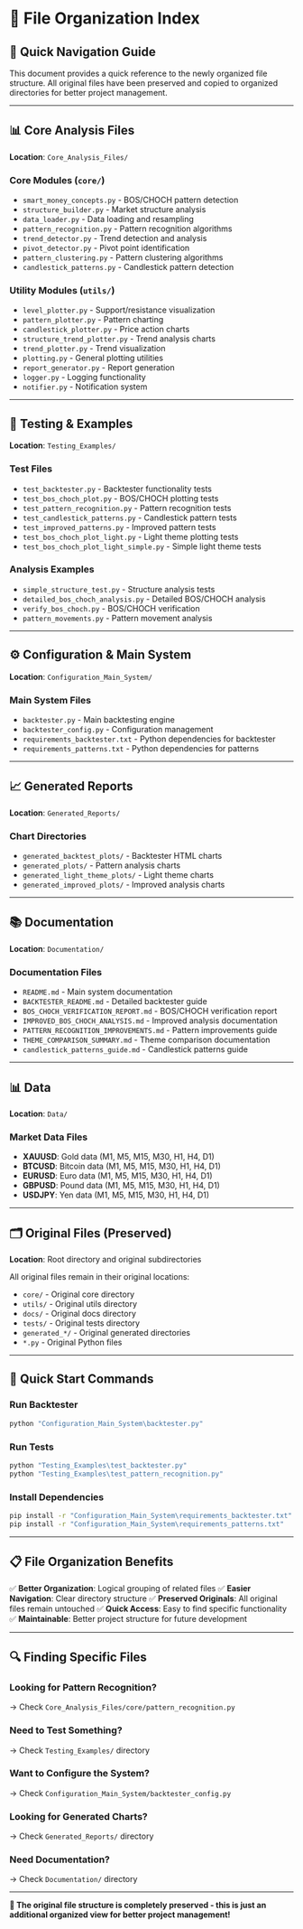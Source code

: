 # 📁 File Organization Index

## 🎯 **Quick Navigation Guide**

This document provides a quick reference to the newly organized file structure. All original files have been preserved and copied to organized directories for better project management.

---

## 📊 **Core Analysis Files**
**Location**: `Core_Analysis_Files/`

### Core Modules (`core/`)
- `smart_money_concepts.py` - BOS/CHOCH pattern detection
- `structure_builder.py` - Market structure analysis  
- `data_loader.py` - Data loading and resampling
- `pattern_recognition.py` - Pattern recognition algorithms
- `trend_detector.py` - Trend detection and analysis
- `pivot_detector.py` - Pivot point identification
- `pattern_clustering.py` - Pattern clustering algorithms
- `candlestick_patterns.py` - Candlestick pattern detection

### Utility Modules (`utils/`)
- `level_plotter.py` - Support/resistance visualization
- `pattern_plotter.py` - Pattern charting
- `candlestick_plotter.py` - Price action charts
- `structure_trend_plotter.py` - Trend analysis charts
- `trend_plotter.py` - Trend visualization
- `plotting.py` - General plotting utilities
- `report_generator.py` - Report generation
- `logger.py` - Logging functionality
- `notifier.py` - Notification system

---

## 🧪 **Testing & Examples**
**Location**: `Testing_Examples/`

### Test Files
- `test_backtester.py` - Backtester functionality tests
- `test_bos_choch_plot.py` - BOS/CHOCH plotting tests
- `test_pattern_recognition.py` - Pattern recognition tests
- `test_candlestick_patterns.py` - Candlestick pattern tests
- `test_improved_patterns.py` - Improved pattern tests
- `test_bos_choch_plot_light.py` - Light theme plotting tests
- `test_bos_choch_plot_light_simple.py` - Simple light theme tests

### Analysis Examples
- `simple_structure_test.py` - Structure analysis tests
- `detailed_bos_choch_analysis.py` - Detailed BOS/CHOCH analysis
- `verify_bos_choch.py` - BOS/CHOCH verification
- `pattern_movements.py` - Pattern movement analysis

---

## ⚙️ **Configuration & Main System**
**Location**: `Configuration_Main_System/`

### Main System Files
- `backtester.py` - Main backtesting engine
- `backtester_config.py` - Configuration management
- `requirements_backtester.txt` - Python dependencies for backtester
- `requirements_patterns.txt` - Python dependencies for patterns

---

## 📈 **Generated Reports**
**Location**: `Generated_Reports/`

### Chart Directories
- `generated_backtest_plots/` - Backtester HTML charts
- `generated_plots/` - Pattern analysis charts
- `generated_light_theme_plots/` - Light theme charts
- `generated_improved_plots/` - Improved analysis charts

---

## 📚 **Documentation**
**Location**: `Documentation/`

### Documentation Files
- `README.md` - Main system documentation
- `BACKTESTER_README.md` - Detailed backtester guide
- `BOS_CHOCH_VERIFICATION_REPORT.md` - BOS/CHOCH verification report
- `IMPROVED_BOS_CHOCH_ANALYSIS.md` - Improved analysis documentation
- `PATTERN_RECOGNITION_IMPROVEMENTS.md` - Pattern improvements guide
- `THEME_COMPARISON_SUMMARY.md` - Theme comparison documentation
- `candlestick_patterns_guide.md` - Candlestick patterns guide

---

## 📊 **Data**
**Location**: `Data/`

### Market Data Files
- **XAUUSD**: Gold data (M1, M5, M15, M30, H1, H4, D1)
- **BTCUSD**: Bitcoin data (M1, M5, M15, M30, H1, H4, D1)
- **EURUSD**: Euro data (M1, M5, M15, M30, H1, H4, D1)
- **GBPUSD**: Pound data (M1, M5, M15, M30, H1, H4, D1)
- **USDJPY**: Yen data (M1, M5, M15, M30, H1, H4, D1)

---

## 🗂️ **Original Files (Preserved)**
**Location**: Root directory and original subdirectories

All original files remain in their original locations:
- `core/` - Original core directory
- `utils/` - Original utils directory  
- `docs/` - Original docs directory
- `tests/` - Original tests directory
- `generated_*/` - Original generated directories
- `*.py` - Original Python files

---

## 🚀 **Quick Start Commands**

### Run Backtester
```bash
python "Configuration_Main_System\backtester.py"
```

### Run Tests
```bash
python "Testing_Examples\test_backtester.py"
python "Testing_Examples\test_pattern_recognition.py"
```

### Install Dependencies
```bash
pip install -r "Configuration_Main_System\requirements_backtester.txt"
pip install -r "Configuration_Main_System\requirements_patterns.txt"
```

---

## 📋 **File Organization Benefits**

✅ **Better Organization**: Logical grouping of related files
✅ **Easier Navigation**: Clear directory structure
✅ **Preserved Originals**: All original files remain untouched
✅ **Quick Access**: Easy to find specific functionality
✅ **Maintainable**: Better project structure for future development

---

## 🔍 **Finding Specific Files**

### Looking for Pattern Recognition?
→ Check `Core_Analysis_Files/core/pattern_recognition.py`

### Need to Test Something?
→ Check `Testing_Examples/` directory

### Want to Configure the System?
→ Check `Configuration_Main_System/backtester_config.py`

### Looking for Generated Charts?
→ Check `Generated_Reports/` directory

### Need Documentation?
→ Check `Documentation/` directory

---

**🎯 The original file structure is completely preserved - this is just an additional organized view for better project management!**

